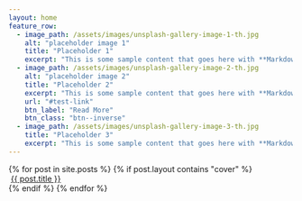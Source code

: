 ```yaml
---
layout: home
feature_row:
  - image_path: /assets/images/unsplash-gallery-image-1-th.jpg
    alt: "placeholder image 1"
    title: "Placeholder 1"
    excerpt: "This is some sample content that goes here with **Markdown** formatting."
  - image_path: /assets/images/unsplash-gallery-image-2-th.jpg
    alt: "placeholder image 2"
    title: "Placeholder 2"
    excerpt: "This is some sample content that goes here with **Markdown** formatting."
    url: "#test-link"
    btn_label: "Read More"
    btn_class: "btn--inverse"
  - image_path: /assets/images/unsplash-gallery-image-3-th.jpg
    title: "Placeholder 3"
    excerpt: "This is some sample content that goes here with **Markdown** formatting."
---
```


<div class="tiles">
  {% for post in site.posts %}
    {% if post.layout contains "cover" %}
    <div class="tile">
      <img src="{{ post.image }}" alt="" class="tile-img">
      <a href="{{ post.url }}" class="tile-overlay"> {{ post.title }} </a>
    </div>
    {% endif %}
  {% endfor %}
</div>